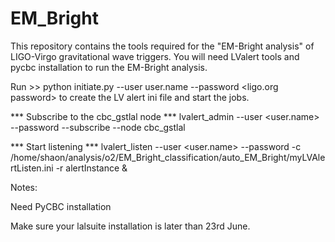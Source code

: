 # EM_Bright
This repository contains the tools required for the "EM-Bright analysis" of LIGO-Virgo gravitational wave triggers. You will need LValert tools and pycbc installation to run the EM-Bright analysis.

Run >> python initiate.py --user user.name --password <ligo.org password>
to create the LV alert ini file and start the jobs.

*** Subscribe to the cbc_gstlal node ***
lvalert_admin --user <user.name> --password <your password> --subscribe --node cbc_gstlal

*** Start listening ***
lvalert_listen --user <user.name> --password <your password> -c /home/shaon/analysis/o2/EM_Bright_classification/auto_EM_Bright/myLVAlertListen.ini -r alertInstance & 

Notes: 

Need PyCBC installation 

Make sure your lalsuite installation is later than 23rd June.
